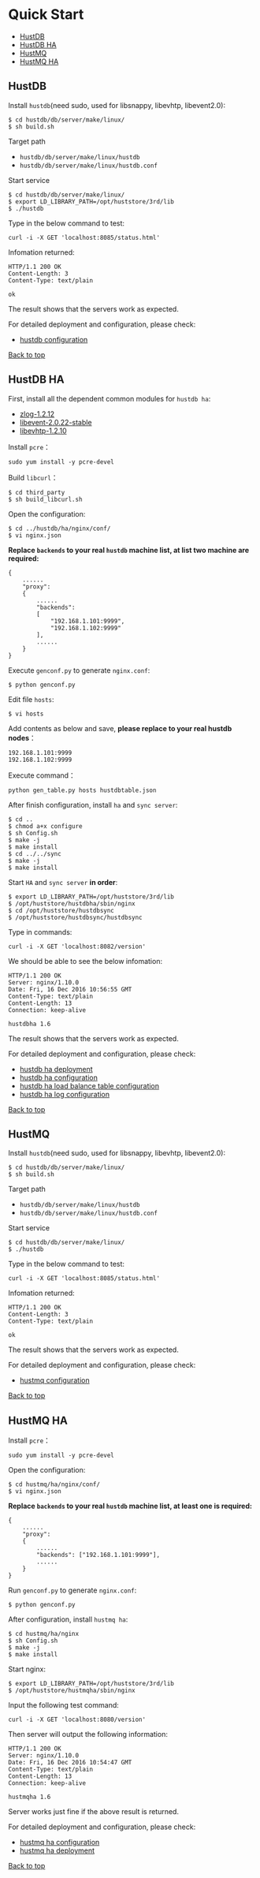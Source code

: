 <h1 id="id_top">Quick Start</h1>

* [HustDB](#id_hustdb)  
* [HustDB HA](#id_hustdbha)  
* [HustMQ](#id_hustmq)  
* [HustMQ HA](#id_hustmqha)  

<h2 id="id_hustdb">HustDB</h2>

Install `hustdb`(need sudo, used for libsnappy, libevhtp, libevent2.0): 

    $ cd hustdb/db/server/make/linux/
    $ sh build.sh

Target path

* `hustdb/db/server/make/linux/hustdb`
* `hustdb/db/server/make/linux/hustdb.conf`

Start service

    $ cd hustdb/db/server/make/linux/
    $ export LD_LIBRARY_PATH=/opt/huststore/3rd/lib
    $ ./hustdb

Type in the below command to test:

    curl -i -X GET 'localhost:8085/status.html'

Infomation returned:

    HTTP/1.1 200 OK
	Content-Length: 3
	Content-Type: text/plain

	ok

The result shows that the servers work as expected.

For detailed deployment and configuration, please check:

* [hustdb configuration](hustdb/doc/doc/en/advanced/hustdb.md)

[Back to top](#id_top)

<h2 id="id_hustdbha">HustDB HA</h2>

First, install all the dependent common modules for `hustdb ha`:  

* [zlog-1.2.12](https://github.com/HardySimpson/zlog/releases)
* [libevent-2.0.22-stable](https://github.com/libevent/libevent/releases/download/release-2.0.22-stable/libevent-2.0.22-stable.tar.gz)
* [libevhtp-1.2.10](https://github.com/ellzey/libevhtp/releases)

Install `pcre`：

    sudo yum install -y pcre-devel

Build `libcurl`：

    $ cd third_party
    $ sh build_libcurl.sh

Open the configuration:  

    $ cd ../hustdb/ha/nginx/conf/
    $ vi nginx.json

**Replace `backends` to your real `hustdb` machine list, at list two machine are required:**

    {
        ......
        "proxy":
        {
            ......
            "backends": 
            [
                "192.168.1.101:9999", 
                "192.168.1.102:9999"
            ],
            ......
        }
    }

Execute `genconf.py` to generate `nginx.conf`:

    $ python genconf.py

Edit file `hosts`:  

    $ vi hosts

Add contents as below and save, **please replace to your real hustdb nodes**：

    192.168.1.101:9999
    192.168.1.102:9999

Execute command：

    python gen_table.py hosts hustdbtable.json

After finish configuration, install `ha` and `sync server`:  

    $ cd ..
    $ chmod a+x configure
    $ sh Config.sh
    $ make -j
    $ make install
    $ cd ../../sync
    $ make -j
    $ make install

Start `HA` and `sync server` **in order**:

    $ export LD_LIBRARY_PATH=/opt/huststore/3rd/lib
    $ /opt/huststore/hustdbha/sbin/nginx
    $ cd /opt/huststore/hustdbsync
    $ /opt/huststore/hustdbsync/hustdbsync

Type in commands:

    curl -i -X GET 'localhost:8082/version'

We should be able to see the below infomation:

    HTTP/1.1 200 OK
    Server: nginx/1.10.0
    Date: Fri, 16 Dec 2016 10:56:55 GMT
    Content-Type: text/plain
    Content-Length: 13
    Connection: keep-alive

    hustdbha 1.6

The result shows that the servers work as expected.

For detailed deployment and configuration, please check:

* [hustdb ha deployment](hustdb/doc/doc/en/advanced/ha/deploy.md)
* [hustdb ha configuration](hustdb/doc/doc/en/advanced/ha/nginx.md)
* [hustdb ha load balance table configuration](hustdb/doc/doc/en/advanced/ha/table.md)
* [hustdb ha log configuration](hustdb/doc/doc/en/advanced/ha/zlog.md)

[Back to top](#id_top)

<h2 id="id_hustmq">HustMQ</h2>

Install `hustdb`(need sudo, used for libsnappy, libevhtp, libevent2.0): 

    $ cd hustdb/db/server/make/linux/
    $ sh build.sh

Target path

* `hustdb/db/server/make/linux/hustdb`
* `hustdb/db/server/make/linux/hustdb.conf`

Start service

    $ cd hustdb/db/server/make/linux/
    $ ./hustdb

Type in the below command to test:

    curl -i -X GET 'localhost:8085/status.html'

Infomation returned:

    HTTP/1.1 200 OK
	Content-Length: 3
	Content-Type: text/plain

	ok

The result shows that the servers work as expected.

For detailed deployment and configuration, please check:

* [hustmq configuration](hustmq/doc/doc/en/advanced/hustmq/index.md)

[Back to top](#id_top)

<h2 id="id_hustmqha">HustMQ HA</h2>

Install `pcre`：

    sudo yum install -y pcre-devel

Open the configuration:  

    $ cd hustmq/ha/nginx/conf/
    $ vi nginx.json

**Replace `backends` to your real `hustdb` machine list, at least one is required:**

    {
        ......
        "proxy":
        {
            ......
            "backends": ["192.168.1.101:9999"],
            ......
        }
    }

Run `genconf.py` to generate `nginx.conf`:

    $ python genconf.py

After configuration, install `hustmq ha`:

    $ cd hustmq/ha/nginx
    $ sh Config.sh
    $ make -j
    $ make install

Start nginx:

    $ export LD_LIBRARY_PATH=/opt/huststore/3rd/lib
    $ /opt/huststore/hustmqha/sbin/nginx

Input the following test command:

    curl -i -X GET 'localhost:8080/version'

Then server will output the following information:

    HTTP/1.1 200 OK
    Server: nginx/1.10.0
    Date: Fri, 16 Dec 2016 10:54:47 GMT
    Content-Type: text/plain
    Content-Length: 13
    Connection: keep-alive

    hustmqha 1.6

Server works just fine if the above result is returned.

For detailed deployment and configuration, please check:

* [hustmq ha configuration](hustmq/doc/doc/en/advanced/ha/nginx.md)
* [hustmq ha deployment](hustmq/doc/doc/en/advanced/ha/deploy.md)

[Back to top](#id_top)
